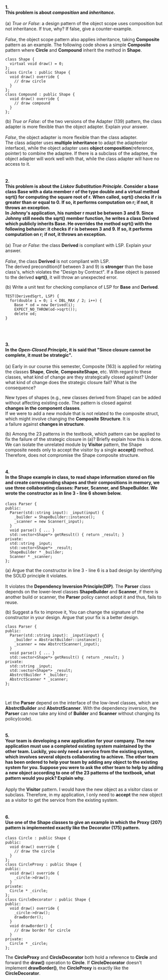 #### 1. <br> This problem is about *composition* and *inheritance*.
  (a) *True or False*: a design pattern of the object scope uses composition but not inheritance. If true, why? If false, give a counter-example. <br><br>
  *False*, the object scope pattern also applies inheritance, taking **Composite** pattern as an example. The following code shows a 
  simple **Composite** pattern where **Circle** and **Compound** inherit the method in **Shape**. <br>
  ```
  class Shape {
    virtual void draw() = 0;
  };
  class Circle : public Shape {
    void draw() override {
      // draw circle
    }
  };
  class Compound : public Shape {
    void draw() override {
      // draw compound
    }
  };
  ```
  (b) *True or False*: of the two versions of  the Adapter (139) pattern, the class adapter is more flexible than the object adapter. Explain your answer. <br><br>
  *False*, the object adapter is more flexible than the class adapter. <br> 
  The class adapter uses **multiple inheritance** to adapt the adaptee(or interface), while the object adapter uses **object composition**(reference, pointer) to combine the adaptee. If there is a subclass of the adaptee, the object adapter will work well with that, while the class adapter will have no access to it. <br><br> 
  
#### 2. <br> This problem is about the *Liskov Substitution Principle*. Consider a base class **Base** with a data member **r** of the type **double** and a virtual method **sqrt()** for computing the square root of **r**. When called, **sqrt()** checks if **r** is greater than or equal to 0. If so, it performs computation on **r**; if not, it throws an exception. <br> In Johnny's application, his number **r** must be between 3 and 9. Since Johnny still needs the **sqrt()** member function, he writes a class **Derived** which publicly inherits **Base**. He overrides the method **sqrt()** with the following behavior: it checks if **r** is between 3 and 9. If so, it performs computation on **r**; if not, it throws an exception.
  (a) *True or False*: the class **Derived** is compliant with LSP. Explain your answer. <br><br>
  *False*, the class **Derived** is not compliant with LSP. <br>
  The derived precondition(if between 3 and 9) is **stronger** than the base class's, which violates the "Design by Contract". If a Base object 
  is passed to the derived **sqrt()**, it will throw an unexpected error. <br>
  
  (b) Write a unit test for checking compliance of LSP for **Base** and **Derived**. <br>
  ```
  TEST(DerivedSqrt, LSP) {
    for(double i = 0; i < DBL_MAX / 2; i++) {
      Base * od = new Derived(i);
      EXPECT_NO_THROW(od->sqrt());
      delete od;
  }
  ```
  <br><br>
  
#### 3. <br> In the *Open-Closed Principle*, it is said that "Since closure cannot be complete, it must be strategic".
  (a) Early in our course this semester, Composite (163) is applied for relating the classes **Shape**, **Circle**, **CompositeShape**, etc. With regard to these classes, what kind of change are they strategically closed against? Under what kind of change does the strategic closure fail? What is the consequence? <br>
  
  New types of shapes (e.g., new classes derived from Shape) can be added without affecting existing code. The pattern is closed against     
  **changes in the component classes**. <br>
  If we were to add a new module that is not related to the composite struct, which might involve changing the **Composite Structure**. It is   
  a failure against **changes in structure**. <br>
  
  (b) Among the 23 patterns in the textbook, which pattern can be applied to fix the failure of the strategic closure in (a)? Briefly explain how this is done. <br>
  We can isolate the unrelated module by **Visitor** pattern, the Shape composite needs only to accept the visitor by a single **accept()**
  method. Therefore, does not compromise the Shape composite structure. <br><br>

  
#### 4. <br> In the **Shape** example in class, to read shape information stored on file and create corresponding shapes and their compositions in memory, we use three collaborating classes: **Parser**, **Scanner**, and **ShapeBuilder**. We wrote the constructor as in line 3 - line 6 shown below.
```
class Parser {
public:
  Parser(std::string input): _input(input) {
    _builder = ShapeBuilder::instance();
    _scanner = new Scanner(_input);
  }
  void parse() { ... }
  std::vector<Shape*> getResult() { return _result; }
private:
  std::string _input;
  std::vector<Shape*> _result;
  ShapeBuilder * _builder;
  Scanner * _scanner;
};
```
  (a) Argue that the constructor in line 3 - line 6 is a bad design by identifying the SOLID principle it violates. <br><br>
  It violates the **Dependency Inversion Principle(DIP)**. The **Parser** class depends on the lower-level classes **ShapeBuilder** and 
  **Scanner**, if there is another build or scanner, the **Parser** policy cannot adopt it and thus, fails to reuse. <br>  
  
  (b) Suggest a fix to improve it, You can change the signature of the constructor in your design. Argue that your fix is a better design. <br>
  ```
  class Parser {
  public:
    Parser(std::string input): _input(input) {
      _builder = AbstractBuilder::instance();
      _scanner = new AbstrctScanner(_input);
    }
    void parse() { ... }
    std::vector<Shape*> getResult() { return _result; }
  private:
    std::string _input;
    std::vector<Shape*> _result;
    AbstrctBuilder * _builder;
    AbstrctScanner * _scanner;
  };
  ```
  <br>
  
  Let the **Parser** depend on the interface of the low-level classes, which are **AbstrctBuilder** and **AbstrctScanner**. With the dependency   inversion, the **Parser** can now take any kind of **Builder** and **Scanner** without changing its policy(code). <br><br>

#### 5. <br> Your team is developing a new application for your company. The new application must use a completed existing system maintained by the other team. Luckily, you only need a service from the existing system, which involves several objects collaborating to achieve. The other team has been ordered to help your team by adding any object to the existing system for you. Suppose you were to ask the other team to help by adding a new object according to one of the 23 patterns of the textbook, what pattern would you pick? Explain why.
  Apply the **Visitor** pattern. I would have the new object as a visitor class or subclass. Therefore, in my application, I only need to **accept** the new object as a visitor to get the service from the existing system. <br><br>

#### 6. <br> Use one of the **Shape** classes to give an example in which the Proxy (207) pattern is implemented exactly like the Decorator (175) pattern.
  ```
  class Circle : public Shape {
  public:
    void draw() override {
      // draw the circle
    }
  };
  class CircleProxy : public Shape {
  public:
    void draw() override {
      _circle->draw();
    }
  private:
    Circle * _circle;
  };
  class CircleDecorator : public Shape {
  public:
    void draw() override {
      _circle->draw();
      drawBorder();
    }
    void drawBorder() {
      // draw border for circle
    }
  private:
    Circle * _circle;
  };
  ```
The **CircleProxy** and **CircleDecorator** both hold a reference to **Circle** and forward the **draw()** operation to **Circle**. If **CircleDecorator** doesn't implement **drawBorder()**, the **CircleProxy** is exactly like the **CircleDecorator**. <br>
